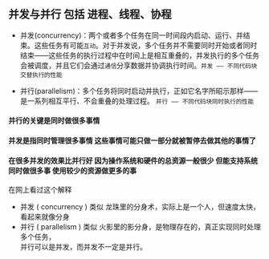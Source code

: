 ## 并发与并行 包括 进程、线程、协程  

- 并发(concurrency)：两个或者多个任务在同一时间段内启动、运行、并结束。这些任务有可能`互动`。对于并发说，多个任务并不需要同时开始或者同时结束——这些任务的执行过程中在时间上是相互重叠的，并发执行的多个任务会被调度，并且它们会通过`通信`分享数据并协调执行时间。`并发 —— 不同代码块交替执行的性能 ` 


- 并行(parallelism)：多个任务将同时启动并执行，正如它名字所昭示那样——是一系列相互平行、不会重叠的处理过程。 `并行 —— 不同代码块同时执行的性能`

#### 并行的关键是同时做很多事情
#### 并发是指同时管理很多事情 这些事情可能只做一部分就被暂停去做其他的事情了
#### 在很多并发的效果比并行好 因为操作系统和硬件的总资源一般很少 但能支持系统同时做很多事 使用较少的资源做更多的事


在网上看过这个解释  
- 并发 ( concurrency ) 类似 龙珠里的分身术，实际上是一个人，但速度太快，看起来就像分身  
- 并行 ( parallelism ) 类似 火影里的影分身，是物理存在的，真正实现同时处理多个任务，  
并行可以是并发，而并发不一定是并行。
